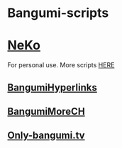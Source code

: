 # Bangumi-scripts

# [NeKo](https://bgm.tv/user/jimlee0824)
For personal use.
More scripts [HERE](https://github.com/bangumi/scripts)
## [BangumiHyperlinks](BangumiHyperlinks.user.js?raw=true)

## [BangumiMoreCH](BangumiMoreCH.user.js?raw=true)

## [Only-bangumi.tv](Only-bangumi.user.js?raw=true)
